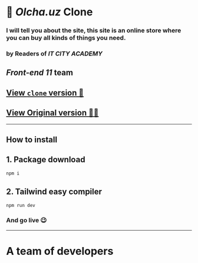 # 🍒 ___Olcha.uz___ Clone

### I will tell you about the site, this site is an online store where you can buy all kinds of things you need.

### by Readers of ___IT CITY ACADEMY___ 

## ___Front-end 11___ team

## [View `clone` version 🤩](https://olcha-uz-clone-eta.vercel.app/)

## [View Original version 👨‍💻](https://olcha.uz/uz)

---

## How to install

## 1. Package download
```bash
npm i
```
## 2. Tailwind easy compiler
```bash
npm run dev
```
### And go live 😉

---

# A team of developers

